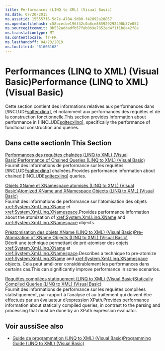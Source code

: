 ```yaml
---
title: Performances (LINQ to XML) (Visual Basic)
ms.date: 07/20/2015
ms.assetid: 155557f6-5d7e-4784-9d00-f42092a28857
ms.openlocfilehash: c58bcecbe196f32c0a6ce885929292490b37e052
ms.sourcegitcommit: 9b552addadfb57fab0b9e7852ed4f1f1b8a42f8e
ms.translationtype: MT
ms.contentlocale: fr-FR
ms.lasthandoff: 04/23/2019
ms.locfileid: "61666168"
---
```

# <a name="performance-linq-to-xml-visual-basic"></a><span data-ttu-id="53110-102">Performances (LINQ to XML) (Visual Basic)</span><span class="sxs-lookup"><span data-stu-id="53110-102">Performance (LINQ to XML) (Visual Basic)</span></span>
<span data-ttu-id="53110-103">Cette section contient des informations relatives aux performances dans [!INCLUDE[sqltecxlinq](~/includes/sqltecxlinq-md.md)], et notamment aux performances des requêtes et de la construction fonctionnelle.</span><span class="sxs-lookup"><span data-stu-id="53110-103">This section provides information about performance in [!INCLUDE[sqltecxlinq](~/includes/sqltecxlinq-md.md)], specifically the performance of functional construction and queries.</span></span>  
  
## <a name="in-this-section"></a><span data-ttu-id="53110-104">Dans cette section</span><span class="sxs-lookup"><span data-stu-id="53110-104">In This Section</span></span>  
 [<span data-ttu-id="53110-105">Performances des requêtes chaînées (LINQ to XML) (Visual Basic)</span><span class="sxs-lookup"><span data-stu-id="53110-105">Performance of Chained Queries (LINQ to XML) (Visual Basic)</span></span>](../../../../visual-basic/programming-guide/concepts/linq/performance-of-chained-queries-linq-to-xml.md)  
 <span data-ttu-id="53110-106">Fournit des informations de performance sur les requêtes [!INCLUDE[sqltecxlinq](~/includes/sqltecxlinq-md.md)] chaînées.</span><span class="sxs-lookup"><span data-stu-id="53110-106">Provides performance information about chained [!INCLUDE[sqltecxlinq](~/includes/sqltecxlinq-md.md)] queries.</span></span>  
  
 [<span data-ttu-id="53110-107">Objets XName et XNamespace atomisés (LINQ to XML) (Visual Basic)</span><span class="sxs-lookup"><span data-stu-id="53110-107">Atomized XName and XNamespace Objects (LINQ to XML) (Visual Basic)</span></span>](../../../../visual-basic/programming-guide/concepts/linq/atomized-xname-and-xnamespace-objects-linq-to-xml.md)  
 <span data-ttu-id="53110-108">Fournit des informations de performance sur l'atomisation des objets <xref:System.Xml.Linq.XName> et <xref:System.Xml.Linq.XNamespace>.</span><span class="sxs-lookup"><span data-stu-id="53110-108">Provides performance information about the atomization of <xref:System.Xml.Linq.XName> and <xref:System.Xml.Linq.XNamespace> objects.</span></span>  
  
 [<span data-ttu-id="53110-109">Préatomisation des objets XName (LINQ to XML) (Visual Basic)</span><span class="sxs-lookup"><span data-stu-id="53110-109">Pre-Atomization of XName Objects (LINQ to XML) (Visual Basic)</span></span>](../../../../visual-basic/programming-guide/concepts/linq/pre-atomization-of-xname-objects-linq-to-xml.md)  
 <span data-ttu-id="53110-110">Décrit une technique permettant de pré-atomiser des objets <xref:System.Xml.Linq.XName> et <xref:System.Xml.Linq.XNamespace>.</span><span class="sxs-lookup"><span data-stu-id="53110-110">Describes a technique to pre-atomize <xref:System.Xml.Linq.XName> and <xref:System.Xml.Linq.XNamespace> objects.</span></span> <span data-ttu-id="53110-111">Cela peut améliorer considérablement les performances dans certains cas.</span><span class="sxs-lookup"><span data-stu-id="53110-111">This can significantly improve performance in some scenarios.</span></span>  
  
 [<span data-ttu-id="53110-112">Requêtes compilées statiquement (LINQ to XML) (Visual Basic)</span><span class="sxs-lookup"><span data-stu-id="53110-112">Statically Compiled Queries (LINQ to XML) (Visual Basic)</span></span>](../../../../visual-basic/programming-guide/concepts/linq/statically-compiled-queries-linq-to-xml.md)  
 <span data-ttu-id="53110-113">Fournit des informations de performance sur les requêtes compilées statistiquement, par rapport à l’analyse et au traitement qui doivent être effectués par un évaluateur d’expression XPath.</span><span class="sxs-lookup"><span data-stu-id="53110-113">Provides performance information about statically compiled queries, in contrast to the parsing and processing that must be done by an XPath expression evaluator.</span></span>  
  
## <a name="see-also"></a><span data-ttu-id="53110-114">Voir aussi</span><span class="sxs-lookup"><span data-stu-id="53110-114">See also</span></span>

- [<span data-ttu-id="53110-115">Guide de programmation (LINQ to XML) (Visual Basic)</span><span class="sxs-lookup"><span data-stu-id="53110-115">Programming Guide (LINQ to XML) (Visual Basic)</span></span>](../../../../visual-basic/programming-guide/concepts/linq/programming-guide-linq-to-xml.md)
